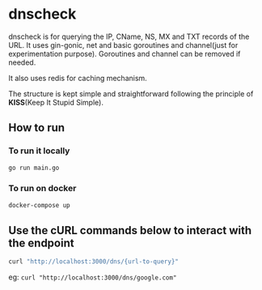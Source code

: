 # dnscheck

 dnscheck is for querying the IP, CName, NS, MX and TXT records of the URL.
 It uses gin-gonic, net and basic goroutines and channel(just for experimentation purpose). Goroutines and channel can be removed if needed.

 It also uses redis for caching mechanism.

 The structure is kept simple and straightforward following the principle of **KISS**(Keep It Stupid Simple).

## How to run

### To run it locally

```sh
go run main.go
```

### To run on docker

```sh
docker-compose up
```

## Use the cURL commands below to interact with the endpoint

```sh
curl "http://localhost:3000/dns/{url-to-query}"
```

eg: `curl "http://localhost:3000/dns/google.com"`
